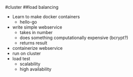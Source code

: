#cluster
##load balancing
 - Learn to make docker containers
   * hello-go
 - write simple webservice
   * takes in number
   * does something computationally expensive (bcrypt?)
   * returns result
 - containerize webservice
 - run on cluster
 - load test
   * scalability
   * high availability
